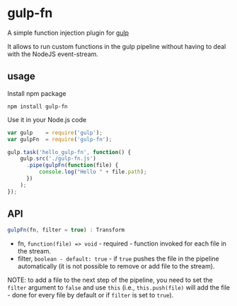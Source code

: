 # gulp-fn
A simple function injection plugin for [gulp](http://gulpjs.com/)

It allows to run custom functions in the gulp pipeline without having to deal with the NodeJS event-stream.

## usage
Install npm package

```
npm install gulp-fn
```

Use it in your Node.js code

```js
var gulp    = require('gulp');
var gulpFn  = require('gulp-fn');

gulp.task('hello_gulp-fn', function() {
    gulp.src('./gulp-fn.js')
      .pipe(gulpFn(function(file) {
          console.log("Hello " + file.path);
      })
    );
});
```

## API
```js
gulpFn(fn, filter = true) : Transform
```

- fn, `function(file) => void` - required - function invoked for each file in the stream.
- filter, `boolean - default: true` - if `true` pushes the file in the pipeline automatically (it is not possible to remove or add file to the stream).


NOTE: to add a file to the next step of the pipeline, you need to set the `filter` argument to `false` and use `this` (i.e., `this.push(file)` will add the file - done for every file by default or if `filter` is set to `true`).
